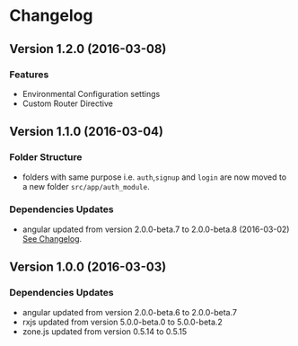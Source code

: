 # Changelog

## Version 1.2.0 (2016-03-08)

### Features
- Environmental Configuration settings
- Custom Router Directive



## Version 1.1.0 (2016-03-04)

### Folder Structure
- folders with same purpose i.e. `auth`,`signup` and `login` are now moved to a new folder `src/app/auth_module`.

### Dependencies Updates
- angular updated from version 2.0.0-beta.7 to 2.0.0-beta.8 (2016-03-02) [See Changelog](https://github.com/angular/angular/blob/master/CHANGELOG.md).



## Version 1.0.0 (2016-03-03)

### Dependencies Updates
- angular updated from version 2.0.0-beta.6 to 2.0.0-beta.7
- rxjs updated from version  5.0.0-beta.0 to 5.0.0-beta.2
- zone.js updated from version 0.5.14 to 0.5.15
